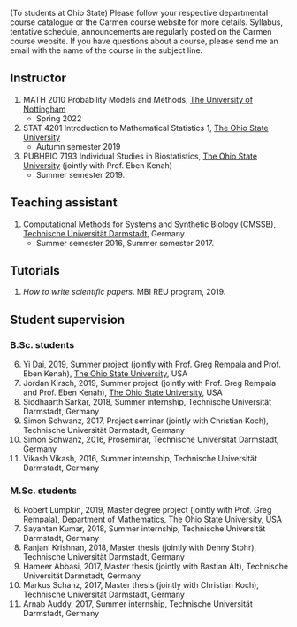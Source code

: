 (To students at Ohio State) Please follow your respective departmental course catalogue or the Carmen course website for more details. Syllabus, tentative schedule, announcements are regularly posted on the Carmen course website. If you have questions about a course, please send me an email with the name of the course in the subject line. 


## Instructor
1. MATH 2010 Probability Models and Methods, [The University of Nottingham](https://www.nottingham.ac.uk/)
   * Spring 2022
2. STAT 4201 Introduction to Mathematical Statistics 1, [The Ohio State University](https://cph.osu.edu/biostatistics) 
   * Autumn semester 2019
3. PUBHBIO 7193 Individual Studies in Biostatistics, [The Ohio State University](https://cph.osu.edu/biostatistics) (jointly with Prof. Eben Kenah) 
   * Summer semester 2019. 


## Teaching assistant 
1. Computational Methods for Systems and Synthetic Biology (CMSSB), [Technische Universität Darmstadt](https://www.tu-darmstadt.de/index.en.jsp), Germany.   
    * Summer semester 2016, Summer semester 2017.
    
## Tutorials 
1. _How to write scientific papers_. MBI REU program, 2019. 


## Student supervision
### B.Sc. students
6. Yi Dai, 2019, Summer project (jointly with Prof. Greg Rempala and Prof. Eben Kenah), [The Ohio State University](https://www.osu.edu/), USA
5. Jordan Kirsch, 2019, Summer project (jointly with Prof. Greg Rempala and Prof. Eben Kenah), [The Ohio State University](https://www.osu.edu/), USA
4. Siddhaarth Sarkar, 2018, Summer internship, Technische Universität Darmstadt, Germany
3. Simon Schwanz, 2017, Project seminar (jointly with Christian Koch), Technische Universität Darmstadt, Germany
2. Simon Schwanz, 2016, Proseminar, Technische Universität Darmstadt, Germany
1. Vikash Vikash, 2016, Summer internship, Technische Universität Darmstadt, Germany


### M.Sc. students
6. Robert Lumpkin, 2019, Master degree project (jointly with Prof. Greg Rempala), Department of Mathematics, [The Ohio State University](https://www.osu.edu/), USA
5. Sayantan Kumar, 2018, Summer internship, Technische Universität Darmstadt, Germany
4. Ranjani Krishnan, 2018, Master thesis (jointly with Denny Stohr), Technische Universität Darmstadt, Germany
3. Hameer Abbasi, 2017, Master thesis (jointly with Bastian Alt), Technische Universität Darmstadt, Germany
2. Markus Schanz, 2017, Master thesis (jointly with Christian Koch), Technische Universität Darmstadt, Germany
1. Arnab Auddy, 2017, Summer internship, Technische Universität Darmstadt, Germany



